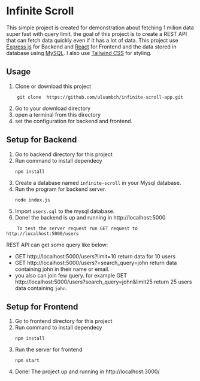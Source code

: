 # Infinite Scroll 
This simple project is created for demonstration about fetching 1 milion data super fast with query limit. 
the goal of this project is to create a REST API that can fetch data quickly even if it has a lot of data.
This project use [Express js](https://expressjs.com/) for Backend and [React](https://reactjs.org/) for Frontend and the data stored in database using [MySQL](https://www.mysql.com/). I also use [Tailwind CSS](https://https://tailwindcss.com/) for styling.

## Usage
1. Clone or download this project
```
    git clone  https://github.com/uluumbch/infinite-scroll-app.git
```
2. Go to your download directory
3. open a terminal from this directory
4. set the configuration for backend and frontend. 

## Setup for Backend
1. Go to backend directory for this project
2. Run command to install dependecy
   ```
   npm install
   ```
3. Create a database named `infinite-scroll` in your Mysql database.
4. Run the program for backend server.
   ```
   node index.js
   ```
5. Import `users.sql` to the mysql database.
6. Done! the backend is up and running in http://localhost:5000

```
    To test the server request run GET request to http://localhost:5000/users
```
REST API can get some query like below:

  * GET http://localhost:5000/users?limit=10 return data for 10 users
  * GET http://localhost:5000/users?=search_query=john return data containing john in their name or email.
  * you also can join few query. for example GET http://localhost:5000/users?search_query=john&limit25 return 25 users data containing `john`. 


## Setup for Frontend
1. Go to frontend directory for this project
2. Run command to install dependecy
   ```
   npm install
   ```
3. Run the server for frontend
   ```
   npm start
   ```
4. Done! The project up and running in http://localhost:3000/